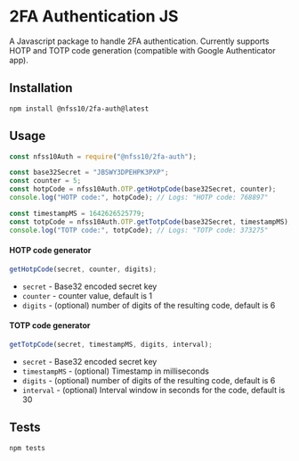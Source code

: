 # 2FA Authentication JS

A Javascript package to handle 2FA authentication. Currently supports HOTP and TOTP code generation (compatible with Google Authenticator app).

## Installation

```shell
npm install @nfss10/2fa-auth@latest
```

## Usage

```js
const nfss10Auth = require("@nfss10/2fa-auth");

const base32Secret = "JBSWY3DPEHPK3PXP";
const counter = 5;
const hotpCode = nfss10Auth.OTP.getHotpCode(base32Secret, counter);
console.log("HOTP code:", hotpCode); // Logs: "HOTP code: 768897"

const timestampMS = 1642626525779;
const totpCode = nfss10Auth.OTP.getTotpCode(base32Secret, timestampMS);
console.log("TOTP code:", totpCode); // Logs: "TOTP code: 373275"
```

#### HOTP code generator

```js
getHotpCode(secret, counter, digits);
```

- `secret` - Base32 encoded secret key
- `counter` - counter value, default is 1
- `digits` - (optional) number of digits of the resulting code, default is 6

#### TOTP code generator

```js
getTotpCode(secret, timestampMS, digits, interval);
```

- `secret` - Base32 encoded secret key
- `timestampMS` - (optional) Timestamp in milliseconds
- `digits` - (optional) number of digits of the resulting code, default is 6
- `interval` - (optional) Interval window in seconds for the code, default is 30

## Tests

```shell
npm tests
```
